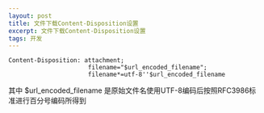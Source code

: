 ```yaml
---
layout: post
title: 文件下载Content-Disposition设置
excerpt: 文件下载Content-Disposition设置
tags: 开发
---
```



```shell
Content-Disposition: attachment;
                      filename="$url_encoded_filename";
                      filename*=utf-8''$url_encoded_filename
```


其中 $url_encoded_filename 是原始文件名使用UTF-8编码后按照RFC3986标准进行百分号编码所得到